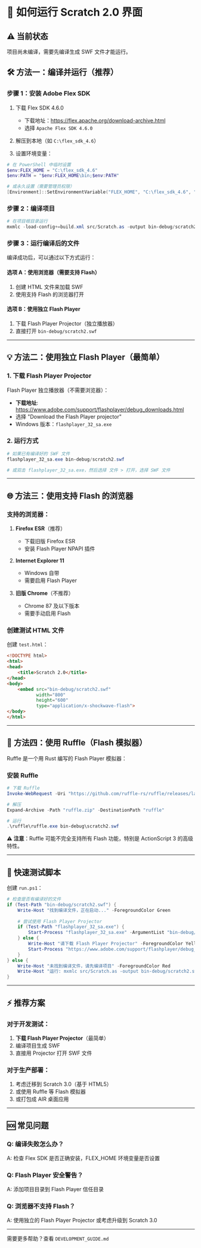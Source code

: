 # 🚀 如何运行 Scratch 2.0 界面

## ⚠️ 当前状态
项目尚未编译，需要先编译生成 SWF 文件才能运行。

## 🛠️ 方法一：编译并运行（推荐）

### 步骤 1：安装 Adobe Flex SDK
1. 下载 Flex SDK 4.6.0
   - 下载地址：https://flex.apache.org/download-archive.html
   - 选择 `Apache Flex SDK 4.6.0`

2. 解压到本地（如 `C:\flex_sdk_4.6`）

3. 设置环境变量：
```powershell
# 在 PowerShell 中临时设置
$env:FLEX_HOME = "C:\flex_sdk_4.6"
$env:PATH = "$env:FLEX_HOME\bin;$env:PATH"

# 或永久设置（需要管理员权限）
[Environment]::SetEnvironmentVariable("FLEX_HOME", "C:\flex_sdk_4.6", "User")
```

### 步骤 2：编译项目
```powershell
# 在项目根目录运行
mxmlc -load-config+=build.xml src/Scratch.as -output bin-debug/scratch2.swf
```

### 步骤 3：运行编译后的文件
编译成功后，可以通过以下方式运行：

#### 选项 A：使用浏览器（需要支持 Flash）
1. 创建 HTML 文件来加载 SWF
2. 使用支持 Flash 的浏览器打开

#### 选项 B：使用独立 Flash Player
1. 下载 Flash Player Projector（独立播放器）
2. 直接打开 `bin-debug/scratch2.swf`

---

## 💡 方法二：使用独立 Flash Player（最简单）

### 1. 下载 Flash Player Projector
Flash Player 独立播放器（不需要浏览器）：
- **下载地址**: https://www.adobe.com/support/flashplayer/debug_downloads.html
- 选择 "Download the Flash Player projector"
- Windows 版本：`flashplayer_32_sa.exe`

### 2. 运行方式
```powershell
# 如果已有编译好的 SWF 文件
flashplayer_32_sa.exe bin-debug/scratch2.swf

# 或双击 flashplayer_32_sa.exe，然后选择 文件 > 打开，选择 SWF 文件
```

---

## 🌐 方法三：使用支持 Flash 的浏览器

### 支持的浏览器：
1. **Firefox ESR**（推荐）
   - 下载旧版 Firefox ESR
   - 安装 Flash Player NPAPI 插件

2. **Internet Explorer 11**
   - Windows 自带
   - 需要启用 Flash Player

3. **旧版 Chrome**（不推荐）
   - Chrome 87 及以下版本
   - 需要手动启用 Flash

### 创建测试 HTML 文件
创建 `test.html`：
```html
<!DOCTYPE html>
<html>
<head>
    <title>Scratch 2.0</title>
</head>
<body>
    <embed src="bin-debug/scratch2.swf" 
           width="800" 
           height="600" 
           type="application/x-shockwave-flash">
</body>
</html>
```

---

## 🐧 方法四：使用 Ruffle（Flash 模拟器）

Ruffle 是一个用 Rust 编写的 Flash Player 模拟器：

### 安装 Ruffle
```powershell
# 下载 Ruffle
Invoke-WebRequest -Uri "https://github.com/ruffle-rs/ruffle/releases/latest/download/ruffle-nightly-windows-x86_64.zip" -OutFile "ruffle.zip"

# 解压
Expand-Archive -Path "ruffle.zip" -DestinationPath "ruffle"

# 运行
.\ruffle\ruffle.exe bin-debug\scratch2.swf
```

⚠️ **注意**：Ruffle 可能不完全支持所有 Flash 功能，特别是 ActionScript 3 的高级特性。

---

## 📝 快速测试脚本

创建 `run.ps1`：
```powershell
# 检查是否有编译好的文件
if (Test-Path "bin-debug/scratch2.swf") {
    Write-Host "找到编译文件，正在启动..." -ForegroundColor Green
    
    # 尝试使用 Flash Player Projector
    if (Test-Path "flashplayer_32_sa.exe") {
        Start-Process "flashplayer_32_sa.exe" -ArgumentList "bin-debug/scratch2.swf"
    } else {
        Write-Host "请下载 Flash Player Projector" -ForegroundColor Yellow
        Start-Process "https://www.adobe.com/support/flashplayer/debug_downloads.html"
    }
} else {
    Write-Host "未找到编译文件，请先编译项目" -ForegroundColor Red
    Write-Host "运行: mxmlc src/Scratch.as -output bin-debug/scratch2.swf"
}
```

---

## ⚡ 推荐方案

### 对于开发测试：
1. **下载 Flash Player Projector**（最简单）
2. 编译项目生成 SWF
3. 直接用 Projector 打开 SWF 文件

### 对于生产部署：
1. 考虑迁移到 Scratch 3.0（基于 HTML5）
2. 或使用 Ruffle 等 Flash 模拟器
3. 或打包成 AIR 桌面应用

---

## 🆘 常见问题

### Q: 编译失败怎么办？
A: 检查 Flex SDK 是否正确安装，FLEX_HOME 环境变量是否设置

### Q: Flash Player 安全警告？
A: 添加项目目录到 Flash Player 信任目录

### Q: 浏览器不支持 Flash？
A: 使用独立的 Flash Player Projector 或考虑升级到 Scratch 3.0

---

需要更多帮助？查看 `DEVELOPMENT_GUIDE.md`
